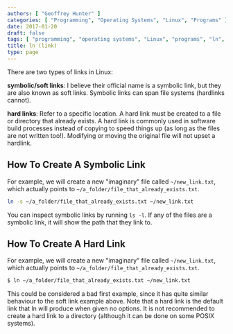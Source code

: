 ```yaml
---
authors: [ "Geoffrey Hunter" ]
categories: [ "Programming", "Operating Systems", "Linux", "Programs" ]
date: 2017-01-20
draft: false
tags: [ "programming", "operating systems", "Linux", "programs", "ln", "link", "soft link", "hard link" ]
title: ln (link)
type: page
---
```


There are two types of links in Linux:

**symbolic/soft links**: I believe their official name is a symbolic link, but they are also known as soft links. Symbolic links can span file systems (hardlinks cannot).

**hard links**: Refer to a specific location. A hard link must be created to a file or directory that already exists. A hard link is commonly used in software build processes instead of copying to speed things up (as long as the files are not written too!). Modifying or moving the original file will not upset a hardlink.

## How To Create A Symbolic Link

For example, we will create a new "imaginary" file called `~/new_link.txt`, which actually points to `~/a_folder/file_that_already_exists.txt`.

```sh    
ln -s ~/a_folder/file_that_already_exists.txt ~/new_link.txt
```

You can inspect symbolic links by running `ls -l`. If any of the files are a symbolic link, it will show the path that they link to.

## How To Create A Hard Link

For example, we will create a new "imaginary" file called `~/new_link.txt`, which actually points to `~/a_folder/file_that_already_exists.txt`.

```sh    
$ ln ~/a_folder/file_that_already_exists.txt ~/new_link.txt
```

This could be considered a bad first example, since it has quite similar behaviour to the soft link example above. Note that a hard link is the default link that ln will produce when given no options. It is not recommended to create a hard link to a directory (although it can be done on some POSIX systems).